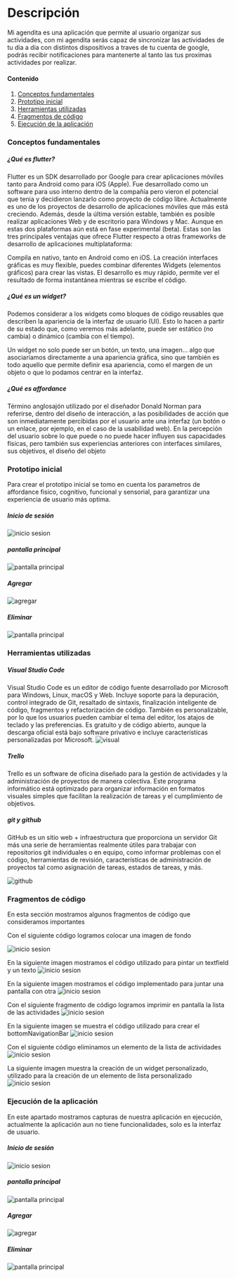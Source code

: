 # Descripción

Mi agendita es una aplicación que permite al usuario organizar sus actividades,
con mi agendita serás capaz de sincronizar las actividades de tu dia a dia con distintos dispositivos a traves de tu cuenta de google,  podrás recibir notificaciones para mantenerte al tanto las tus proximas actividades por realizar.

#### Contenido
1. [Conceptos fundamentales](#Conceptos-fundamentales)
2. [Prototipo inicial](#Prototipo-inicial)
3. [Herramientas utilizadas](#Herramientas-utilizadas)
4. [Fragmentos de código](#Fragmentos-de-código)
5. [Ejecución de la aplicación](#Ejecución-de-la-aplicación)


### Conceptos fundamentales
##### ¿Qué es flutter?

Flutter es un SDK desarrollado por Google para crear aplicaciones móviles tanto para Android como para iOS (Apple). Fue desarrollado como un software para uso interno dentro de la compañía pero vieron el potencial que tenia y decidieron lanzarlo como proyecto de código libre. Actualmente es uno de los proyectos de desarrollo de aplicaciones móviles que más está creciendo. Además, desde la última versión estable, también es posible realizar aplicaciones Web y de escritorio para Windows y Mac. Aunque en estas dos plataformas aún está en fase experimental (beta).
Estas son las tres principales ventajas que ofrece Flutter respecto a otras frameworks de desarrollo de aplicaciones multiplataforma:

Compila en nativo, tanto en Android como en iOS.
La creación interfaces gráficas es muy flexible, puedes combinar diferentes Widgets (elementos gráficos) para crear las vistas.
El desarrollo es muy rápido, permite ver el resultado de forma instantánea mientras se escribe el código.

##### ¿Qué es un widget?
Podemos considerar a los widgets como bloques de código reusables que describen la apariencia de la interfaz de usuario (UI). Esto lo hacen a partir de su estado que, como veremos más adelante, puede ser estático (no cambia) o dinámico (cambia con el tiempo).

Un widget no solo puede ser un botón, un texto, una imagen… algo que asociaríamos directamente a una apariencia gráfica, sino que también es todo aquello que permite definir esa apariencia, como el margen de un objeto o que lo podamos centrar en la interfaz.

##### ¿Qué es affordance
Término anglosajón utilizado por el diseñador Donald Norman para referirse, dentro del diseño de interacción, a las posibilidades de acción que son inmediatamente percibidas por el usuario ante una interfaz (un botón o un enlace, por ejemplo, en el caso de la usabilidad web). En la percepción del usuario sobre lo que puede o no puede hacer influyen sus capacidades físicas, pero también sus experiencias anteriores con interfaces similares, sus objetivos, el diseño del objeto


### Prototipo inicial
Para crear el prototipo inicial se tomo en cuenta los parametros de affordance fisico, cognitivo, funcional y sensorial, para garantizar una experiencia de usuario más optima.
##### Inicio de sesión 

![inicio sesion](https://raw.githubusercontent.com/gamasotelo/miAgendita/master/imagenes/prototipo_sesion.png)

##### pantalla principal

![pantalla principal](https://raw.githubusercontent.com/gamasotelo/miAgendita/master/imagenes/proto_principal.png)

##### Agregar

![agregar](https://raw.githubusercontent.com/gamasotelo/miAgendita/master/imagenes/proto_agregar.png)

##### Eliminar

![pantalla principal](https://raw.githubusercontent.com/gamasotelo/miAgendita/master/imagenes/proto_eliminar.png)

### Herramientas utilizadas
##### Visual Studio Code
Visual Studio Code es un editor de código fuente desarrollado por Microsoft para Windows, Linux, macOS y Web. Incluye soporte para la depuración, control integrado de Git, resaltado de sintaxis, finalización inteligente de código, fragmentos y refactorización de código. También es personalizable, por lo que los usuarios pueden cambiar el tema del editor, los atajos de teclado y las preferencias. Es gratuito y de código abierto, aunque la descarga oficial está bajo software privativo e incluye características personalizadas por Microsoft.
![visual](https://raw.githubusercontent.com/gamasotelo/miAgendita/master/imagenes/visual.png)

##### Trello
Trello es un software de oficina diseñado para la gestión de actividades y la administración de proyectos de manera colectiva. Este programa informático está optimizado para organizar información en formatos visuales simples que facilitan la realización de tareas y el cumplimiento de objetivos. 


##### git y github
GitHub es un sitio web + infraestructura que proporciona un servidor Git más una serie de herramientas realmente útiles para trabajar con repositorios git individuales o en equipo, como informar problemas con el código, herramientas de revisión, características de administración de proyectos tal como asignación de tareas, estados de tareas, y más.

![github](https://raw.githubusercontent.com/gamasotelo/miAgendita/master/imagenes/github.png)


### Fragmentos de código

En esta sección mostramos algunos fragmentos de código que consideramos importantes


Con el siguiente código logramos colocar una imagen de fondo

![inicio sesion](https://raw.githubusercontent.com/gamasotelo/miAgendita/master/imagenes/codigo_imagen.png)

En la siguiente imagen mostramos el código utilizado para pintar un textfield y un texto
![inicio sesion](https://raw.githubusercontent.com/gamasotelo/miAgendita/master/imagenes/codigo_form.png)

En la siguiente imagen mostramos el código implementado para juntar una pantalla con otra
![inicio sesion](https://raw.githubusercontent.com/gamasotelo/miAgendita/master/imagenes/codigo_activity.png)

Con el siguiente fragmento de código logramos imprimir en pantalla la lista de las actividades
![inicio sesion](https://raw.githubusercontent.com/gamasotelo/miAgendita/master/imagenes/codigo_lista.png)

En la siguiente imagen se muestra el código utilizado para crear el bottomNavigationBar
![inicio sesion](https://raw.githubusercontent.com/gamasotelo/miAgendita/master/imagenes/codigo_bottom.png)

Con el siguiente código eliminamos un elemento de la lista de actividades
![inicio sesion](https://raw.githubusercontent.com/gamasotelo/miAgendita/master/imagenes/codigo_eliminar.png)

La siguiente imagen muestra la creación de un widget personalizado, utilizado para la creación de un elemento de lista personalizado
![inicio sesion](https://raw.githubusercontent.com/gamasotelo/miAgendita/master/imagenes/codigo_personalizado.png)



### Ejecución de la aplicación
En este apartado mostramos capturas de nuestra aplicación en ejecución, actualmente la aplicación aun no tiene funcionalidades, solo es la interfaz de usuario.
##### Inicio de sesión
![inicio sesion](https://raw.githubusercontent.com/gamasotelo/miAgendita/master/imagenes/final_sesion.jpeg)

##### pantalla principal

![pantalla principal](https://raw.githubusercontent.com/gamasotelo/miAgendita/master/imagenes/final_principal.jpeg)

##### Agregar

![agregar](https://raw.githubusercontent.com/gamasotelo/miAgendita/master/imagenes/final_agregar.jpeg)

##### Eliminar

![pantalla principal](https://raw.githubusercontent.com/gamasotelo/miAgendita/master/imagenes/final_eliminar.jpeg)





